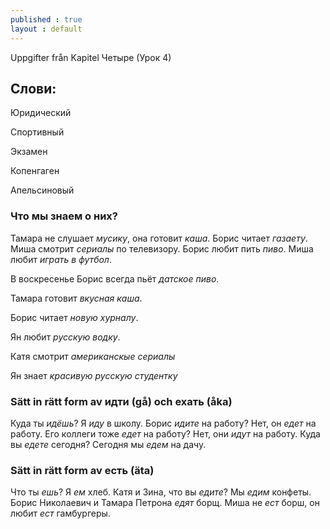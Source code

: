 ```yaml
---
published : true
layout : default
---
```


Uppgifter från Kapitel Четыре (Урок 4)

## Слови:

Юридический

Спортивный

Экзамен

Копенгаген

Апельсиновый

### Что мы знаем о них? 

Тамара не слушает *мусикy*, она готовит *каша*.
Борис читает *газаету*.
Миша смотрит *сериалы* по телевизору.
Борис любит пить *пиво*.
Миша любит *играть в футбол*.

В воскресенье Борис всегда пьёт *датское пиво*. 

Тамара готовит *вкусная каша*.

Борис читает *новую хурналу*.

Ян любит *русскую водку*.

Катя смотрит *американскые сериалы*

Ян знает *красивую русскую студентку*

### Sätt in rätt form av идти (gå) och ехать (åka)

Куда ты *идёшь*? Я *иду* в школу. Борис *идите* на работу? Нет, он *едет* на работу. Его коллеги тоже *едет* на работу? Нет, они *идут* на работу. Куда вы *едете* сегодня? Сегодня мы *едем* на дачу.

### Sätt in rätt form av есть (äta)

Что ты *ешь*? Я *ем* хлеб. Катя и Зина, что вы *едите*? Мы *едим* конфеты. Борис Николаевич и Тамара Петрона *едят* борщ.
Миша не *ест* борш, он любит *ест* гамбургеры.
